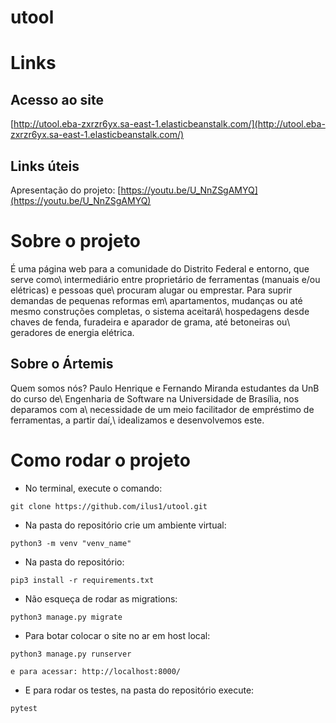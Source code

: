 # utool

# Links
 ## Acesso ao site
 [http://utool.eba-zxrzr6yx.sa-east-1.elasticbeanstalk.com/](http://utool.eba-zxrzr6yx.sa-east-1.elasticbeanstalk.com/)

## Links úteis

Apresentação do projeto: [https://youtu.be/U_NnZSgAMYQ](https://youtu.be/U_NnZSgAMYQ)

# Sobre o projeto 
É uma página web para a comunidade do Distrito Federal e entorno, que serve como\ intermediário entre proprietário de ferramentas (manuais e/ou elétricas) e pessoas que\ procuram alugar ou emprestar. Para suprir demandas de pequenas reformas em\ apartamentos, mudanças ou até mesmo construções completas, o sistema aceitará\ hospedagens desde chaves de fenda, furadeira e aparador de grama, até betoneiras ou\ geradores de energia elétrica. 
## Sobre o Ártemis 
Quem somos nós? Paulo Henrique e Fernando Miranda estudantes da UnB do curso de\ Engenharia de Software na Universidade de Brasília, nos deparamos com a\ necessidade de um meio facilitador de empréstimo de ferramentas, a partir daí,\ idealizamos e desenvolvemos este.

# Como rodar o projeto

- No terminal, execute o comando:
```
git clone https://github.com/ilus1/utool.git
```
- Na pasta do repositório crie um ambiente virtual:
```
python3 -m venv "venv_name"
```
- Na pasta do repositório:
```
pip3 install -r requirements.txt
```
- Não esqueça de rodar as migrations:
```
python3 manage.py migrate
```
- Para botar colocar o site no ar em host local:

```
python3 manage.py runserver

e para acessar: http://localhost:8000/
```

- E para rodar os testes, na pasta do repositório execute:
```
pytest
```




